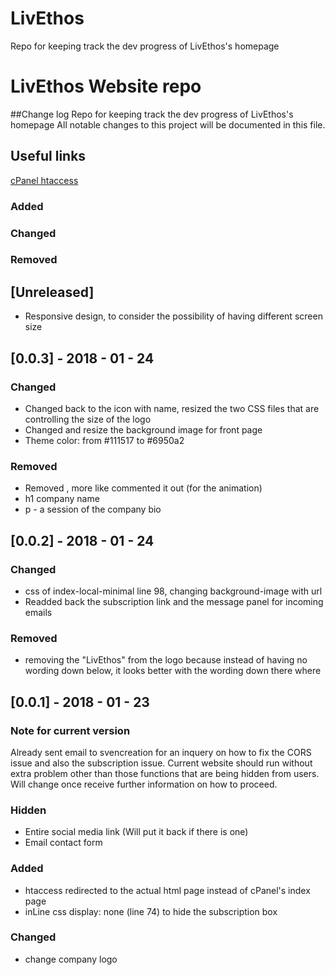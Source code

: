 # LivEthos
Repo for keeping track the dev progress of LivEthos's homepage


# LivEthos Website repo
##Change log
Repo for keeping track the dev progress of LivEthos's homepage
All notable changes to this project will be documented in this file.

## Useful links
[cPanel htaccess](https://www.inmotionhosting.com/support/website/htaccess/htaccess-change-index-page)

### Added
### Changed
### Removed


## [Unreleased]
- Responsive design, to consider the possibility of having different screen size

## [0.0.3] - 2018 - 01 - 24
### Changed
- Changed back to the icon with name, resized the two CSS files that are controlling the size of the logo
- Changed and resize the background image for front page
- Theme color: from #111517 to #6950a2

### Removed
- Removed <canvas></canvas> , more like commented it out (for the animation)
- h1 company name
- p - a session of the company bio


## [0.0.2] - 2018 - 01 - 24
### Changed
- css of index-local-minimal line 98, changing background-image with url
- Readded back the subscription link and the message panel for incoming emails

### Removed
- removing the "LivEthos" from the logo because instead of having no wording down below, it looks better with the wording down there where 

## [0.0.1] - 2018 - 01 - 23
### Note for current version
Already sent email to svencreation for an inquery on how to fix the CORS issue and also the subscription issue. Current website should run without extra problem other than those functions that are being hidden from users. Will change once receive further information on how to proceed.

### Hidden
- Entire social media link (Will put it back if there is one)
- Email contact form

### Added
- htaccess redirected to the actual html page instead of cPanel's index page
- inLine css display: none (line 74) to hide the subscription box

### Changed
- change company logo
